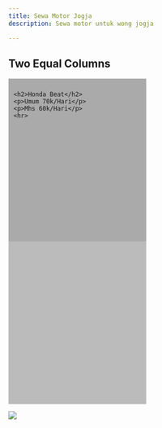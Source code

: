 ```yaml
---
title: Sewa Motor Jogja
description: Sewa motor untuk wong jogja

---
```

<!DOCTYPE html>

<html>

<head>

<meta name="viewport" content="width=device-width, initial-scale=1">

<style>

\* {

box-sizing: border-box;

}

/* Create two equal columns that floats next to each other */

.column {

float: left;

width: 50%;

padding: 10px;

height: 300px; /* Should be removed. Only for demonstration */

}

/* Clear floats after the columns */

.row:after {

content: "";

display: table;

clear: both;

}

</style>

</head>

<body>

<h2>Two Equal Columns</h2>

<div class="row">

<div class="column" style="background-color:#aaa;">

    <h2>Honda Beat</h2>
    <p>Umum 70k/Hari</p>
    <p>Mhs 60k/Hari</p>
    <hr>

</div>

<div class="column" style="background-color:#bbb;">

    
    
    

</div>

</div>

</body>

</html>

![](/assets/img/11-08-22-eovwg91wmagevce.jpg)